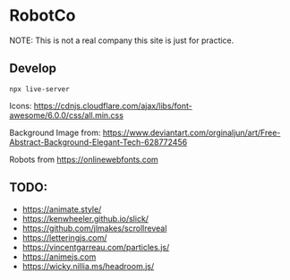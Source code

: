 # RobotCo
NOTE: This is not a real company this site is just for practice.

## Develop
`npx live-server`

Icons:
https://cdnjs.cloudflare.com/ajax/libs/font-awesome/6.0.0/css/all.min.css

Background Image from:
https://www.deviantart.com/orginaljun/art/Free-Abstract-Background-Elegant-Tech-628772456

Robots from https://onlinewebfonts.com

## TODO:
* https://animate.style/
* https://kenwheeler.github.io/slick/
* https://github.com/jlmakes/scrollreveal
* https://letteringjs.com/
* https://vincentgarreau.com/particles.js/
* https://animejs.com
* https://wicky.nillia.ms/headroom.js/